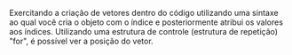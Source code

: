 Exercitando a criação de vetores dentro do código utilizando uma sintaxe ao qual você cria o objeto com o índice e posteriormente atribui os valores aos índices. Utilizando uma estrutura de controle (estrutura de repetição) "for", é possível ver a posição do vetor.

